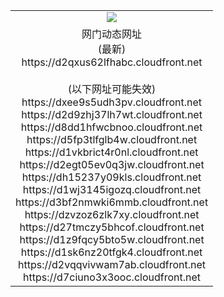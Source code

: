 ﻿<table>
  <tr></tr>
  <tr><td colspan=2 align=center><img src="https://d2qxus62lfhabc.cloudfront.net/Up/oGate.jpg" /></td></tr>
  <tr><td colspan=2 align=center>网门动态网址<br/>(最新)
<br>https://d2qxus62lfhabc.cloudfront.net
<br/><br/>(以下网址可能失效)
<br>https://dxee9s5udh3pv.cloudfront.net
<br>https://d2d9zhj37lh7wt.cloudfront.net
<br>https://d8dd1hfwcbnoo.cloudfront.net
<br>https://d5fp3tlfglb4w.cloudfront.net
<br>https://d1vkbrict4r0nl.cloudfront.net
<br>https://d2egt05ev0q3jw.cloudfront.net
<br>https://dh15237y09kls.cloudfront.net
<br>https://d1wj3145igozq.cloudfront.net
<br>https://d3bf2nmwki6mmb.cloudfront.net
<br>https://dzvzoz6zlk7xy.cloudfront.net
<br>https://d27tmczy5bhcof.cloudfront.net
<br>https://d1z9fqcy5bto5w.cloudfront.net
<br>https://d1sk6nz20tfgk4.cloudfront.net
<br>https://d2vqqvivwam7ab.cloudfront.net
<br>https://d7ciuno3x3ooc.cloudfront.net
    </td>
  </tr>
</table>
